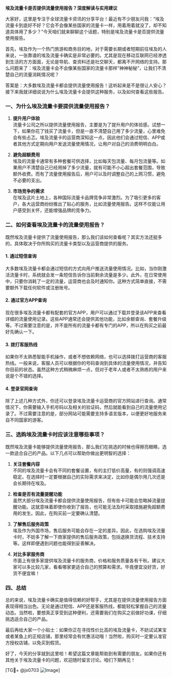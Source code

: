 **埃及流量卡是否提供流量使用报告？深度解读与实用建议**

大家好，这里是专注于全球流量卡资讯的分享平台！最近有不少朋友问我：“埃及流量卡到底好不好？它会不会像某些国家的流量卡一样，用着用着就没了，却不知道具体用了多少？”今天咱们就来聊聊这个话题，特别是埃及流量卡是否提供流量使用报告。

首先，埃及作为一个热门旅游和商务目的地，对于需要长期或者短期前往埃及的人来说，一张靠谱的埃及流量卡确实是非常必要的。尤其是现在移动互联网已经渗透到生活的方方面面，无论是导航、查资料还是社交聊天，都离不开网络的支持。那么问题来了：埃及流量卡会不会像某些国家的流量卡那样“神神秘秘”，让我们不清楚自己的流量消耗情况呢？

答案是：大多数埃及流量卡都会提供流量使用报告！这听起来是不是很让人安心？接下来我就详细说说为什么埃及流量卡会提供这种服务，以及如何查看这些报告。

### 一、为什么埃及流量卡要提供流量使用报告？

1. **提升用户体验**  
   流量卡公司之所以提供流量使用报告，主要是为了提升用户的体验感。试想一下，如果你花了钱买了流量卡，但是一直不清楚自己用了多少流量，心里难免会有些忐忑。埃及流量卡的运营商深知这一点，因此他们会通过短信、APP或者其他方式定期向用户发送流量使用情况，让用户对自己的消费明明白白。

2. **避免超额费用**  
   埃及的流量卡通常有多种套餐可供选择，比如每天包流量、每月包流量等。如果用户不清楚自己已经用掉了多少流量，就有可能不小心超出套餐范围，导致额外收费。而有了流量使用报告后，用户可以及时调整自己的上网习惯，避免不必要的支出。

3. **市场竞争的需求**  
   在埃及这片土地上，各种国际流量卡品牌竞争非常激烈。为了吸引更多的客户，各大运营商纷纷推出了贴心的服务，比如流量使用报告。这样不仅能让用户感受到关怀，还能增强品牌的竞争力。

### 二、如何查看埃及流量卡的流量使用报告？

既然埃及流量卡提供了流量使用报告，那么我们该如何查看呢？其实方法还挺多的，具体取决于你所购买的流量卡类型以及运营商提供的服务。

#### 1. **通过短信查询**
   大多数埃及流量卡都会通过短信的方式向用户推送流量使用情况。比如，当你刚激活流量卡时，系统就会发一条短信告诉你当前剩余流量是多少。此外，在日常使用中，只要你消耗了一定的流量，运营商也会及时通知你。这种方式简单直接，不需要额外下载任何软件或注册账号。

#### 2. **通过官方APP查询**
   现在很多埃及流量卡都有配套的官方APP，用户可以通过下载并登录该APP来查看详细的流量使用记录。这些APP通常还会提供其他功能，比如余额查询、套餐升级等。不过需要注意的是，并不是所有的流量卡都有专门的APP，所以在购买之前最好先确认一下。

#### 3. **拨打客服热线**
   如果你不太熟悉智能手机操作，或者不想依赖网络，也可以选择拨打运营商的客服热线。一般来说，客服人员可以根据你的号码查询到具体的流量使用情况，并告知你目前的状态。虽然这种方式稍微麻烦一点，但对于老年人或者不太熟练的用户来说是个不错的选择。

#### 4. **登录官网查询**
   除了上述几种方式外，你还可以登录埃及流量卡运营商的官方网站进行查询。通常情况下，你需要输入手机号码以及相关的验证码，然后就能看到自己的流量使用记录了。不过需要注意的是，部分网站可能需要支持多语言版本，以便更好地服务来自不同国家的游客。

### 三、选购埃及流量卡时应该注意哪些事项？

既然埃及流量卡能够提供流量使用报告，那么我们在挑选的时候也得擦亮眼睛，选一款适合自己的产品。以下几点可以帮助你做出更明智的选择：

1. **关注套餐内容**  
   不同的埃及流量卡会有不同的套餐设置，有的主打低价高量，有的则强调高速稳定。在选择时一定要根据自己的实际需求来决定，比如你是偶尔用几次还是会长期待在埃及。

2. **检查是否有流量提醒功能**  
   虽然大部分埃及流量卡都会提供流量使用报告，但有些卡可能会忽略掉流量提醒功能。这就意味着即使你收到了报告，也可能无法及时采取措施避免超额费用的发生。因此，在购买前一定要确认清楚。

3. **了解售后服务政策**  
   埃及作为外国市场，售后服务可能会存在一定的差异。因此，在选购埃及流量卡时，不妨多了解一下商家提供的售后服务政策，包括退换货流程、技术支持等。这样即便遇到问题也能得到妥善解决。

4. **对比多家服务商**  
   市面上有很多家提供埃及流量卡的服务商，价格和服务质量各有千秋。建议大家可以多比较几家，看看哪家更适合自己的预算和需求。毕竟便宜没好货，好货不便宜嘛！

### 四、总结

总的来说，埃及流量卡确实是值得信赖的好帮手，尤其是在提供流量使用报告方面表现得相当出色。无论是通过短信、APP还是客服热线，都能轻松掌握自己的流量动态。当然啦，要想真正享受到这种便利，还需要我们在购买之前做好功课，仔细挑选适合自己的产品。

最后再给大家一个小贴士：如果你正在寻找性价比高的埃及流量卡，不妨试试某宝或者某鱼上的正规店铺，那里经常会有优惠活动哦！当然啦，购买时一定要认准官方授权店铺，以免买到假货。

好了，今天的分享就到这里啦！希望这篇文章能帮助到有需要的朋友。如果你还有其他关于埃及流量卡的问题，欢迎随时留言讨论。咱们下期再见！

[TG💪+ @jx0703 ![Image](https://github.com/user-attachments/assets/dbca1d08-cadb-493c-b0ec-ad6f7a83f270)]